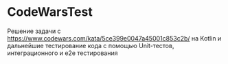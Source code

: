 # CodeWarsTest

Решение задачи с https://www.codewars.com/kata/5ce399e0047a45001c853c2b/ на Kotlin и дальнейшие тестирование кода с помощью Unit-тестов, интеграционного и e2e тестирования
